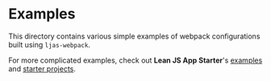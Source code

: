 # Examples

This directory contains various simple examples of webpack configurations built using `ljas-webpack`.

For more complicated examples, check out **Lean JS App Starter**'s [examples](https://github.com/mattlean/lean-js-app-starter/tree/v1.0.0-dev/examples) and [starter projects](https://github.com/mattlean/lean-js-app-starter/tree/v1.0.0-dev/starters).
